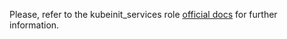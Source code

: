Please, refer to the kubeinit_services role
[official docs](https://kubeinit.github.io/kubeinit/roles/role-kubeinit_services.html)
for further information.
